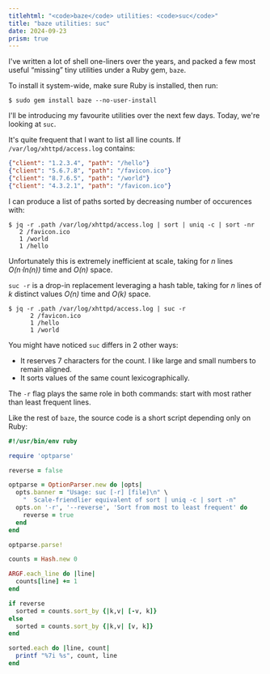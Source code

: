 ```yaml
---
titlehtml: "<code>baze</code> utilities: <code>suc</code>"
title: "baze utilities: suc"
date: 2024-09-23
prism: true
---
```


I've written a lot of shell one-liners over the years, and packed a few most useful “missing” tiny utilities under a Ruby gem, `baze`.

To install it system-wide, make sure Ruby is installed, then run:

```shell
$ sudo gem install baze --no-user-install
```

I'll be introducing my favourite utilities over the next few days. Today, we're looking at `suc`.

It's quite frequent that I want to list all line counts. If `/var/log/xhttpd/access.log` contains:

```json
{"client": "1.2.3.4", "path": "/hello"}
{"client": "5.6.7.8", "path": "/favicon.ico"}
{"client": "8.7.6.5", "path": "/world"}
{"client": "4.3.2.1", "path": "/favicon.ico"}
```

I can produce a list of paths sorted by decreasing number of occurences with:

```shell
$ jq -r .path /var/log/xhttpd/access.log | sort | uniq -c | sort -nr
   2 /favicon.ico
   1 /world
   1 /hello
```

Unfortunately this is extremely inefficient at scale, taking for _n_ lines _O(n⋅ln(n))_ time and _O(n)_ space.

`suc -r` is a drop-in replacement leveraging a hash table, taking for _n_ lines of _k_ distinct values _O(n)_ time and _O(k)_ space.

```shell
$ jq -r .path /var/log/xhttpd/access.log | suc -r
      2 /favicon.ico
      1 /hello
      1 /world
```

You might have noticed `suc` differs in 2 other ways:

- It reserves 7 characters for the count. I like large and small numbers to remain aligned.
- It sorts values of the same count lexicographically.

The `-r` flag plays the same role in both commands: start with most rather than least frequent lines.

Like the rest of `baze`, the source code is a short script depending only on Ruby:

```ruby
#!/usr/bin/env ruby

require 'optparse'

reverse = false

optparse = OptionParser.new do |opts|
  opts.banner = "Usage: suc [-r] [file]\n" \
    "  Scale-friendlier equivalent of sort | uniq -c | sort -n"
  opts.on '-r', '--reverse', 'Sort from most to least frequent' do
    reverse = true
  end
end

optparse.parse!

counts = Hash.new 0

ARGF.each_line do |line|
  counts[line] += 1
end

if reverse
  sorted = counts.sort_by {|k,v| [-v, k]}
else
  sorted = counts.sort_by {|k,v| [v, k]}
end

sorted.each do |line, count|
  printf "%7i %s", count, line
end
```
